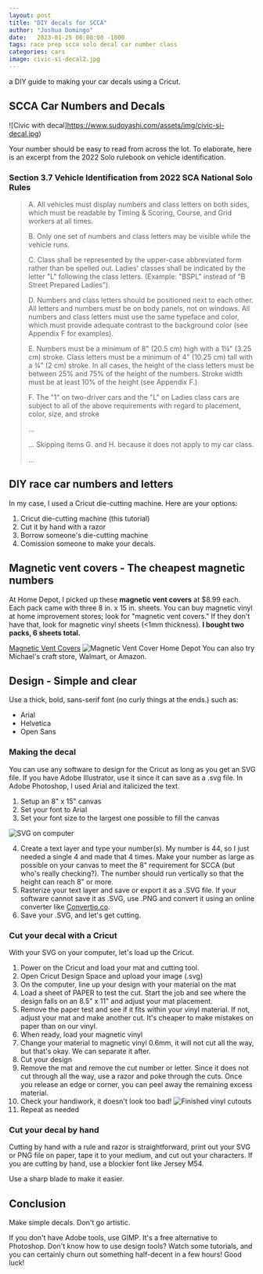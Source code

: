 ```yaml
---
layout: post
title: "DIY decals for SCCA"
author: "Joshua Domingo"
date:   2023-01-25 00:00:00 -1000
tags: race prep scca solo decal car number class  
categories: cars
image: civic-si-decal2.jpg
---
```


 a DIY guide to making your car decals using a Cricut.

## SCCA Car Numbers and Decals

![Civic with decal]https://www.sudoyashi.com/assets/img/civic-si-decal.jpg)

Your number should be easy to read from across the lot. To elaborate, here is an excerpt from the 2022 Solo rulebook on vehicle identification. 

### Section 3.7 Vehicle Identification from 2022 SCA National Solo Rules

> 
> A. All vehicles must display numbers and class letters on both sides, which must be readable by Timing & Scoring, Course, and Grid workers at all times. 
>
> B. Only one set of numbers and class letters may be visible while the vehicle runs. 
>
> C. Class shall be represented by the upper-case abbreviated form rather than be spelled out. Ladies' classes shall be indicated by the letter "L" following the class letters. (Example: "BSPL" instead of "B Street Prepared Ladies"). 
>
> D. Numbers and class letters should be positioned next to each other. All letters and numbers must be on body panels, not on windows. All numbers and class letters must use the same typeface and color, which must provide adequate contrast to the background color (see Appendix F for examples). 
>
> E. Numbers must be a minimum of 8" (20.5 cm) high with a 1¼" (3.25 cm) stroke. Class letters must be a minimum of 4" (10.25 cm) tall with a ¾" (2 cm) stroke. In all cases, the height of the class letters must be between 25% and 75% of the height of the numbers. Stroke width must be at least 10% of the height (see Appendix F.) 
>
> F. The "1" on two-driver cars and the "L" on Ladies class cars are subject to all of the above requirements with regard to placement, color, size, and stroke
>
> ...
>
> ... Skipping items G. and H. because it does not apply to my car class.
>
> ...

## DIY race car numbers and letters

In my case, I used a Cricut die-cutting machine. Here are your options:

1. Cricut die-cutting machine (this tutorial)
2. Cut it by hand with a razor
3. Borrow someone's die-cutting machine
4. Comission someone to make your decals.

## Magnetic vent covers - The cheapest magnetic numbers

At Home Depot, I picked up these **magnetic vent covers** at $8.99 each. Each pack came with three 8 in. x 15 in. sheets. You can buy magnetic vinyl at home improvement stores; look for "magnetic vent covers." If they don't have that, look for magnetic vinyl sheets (<1mm thickness). **I bought two packs, 6 sheets total.**

[Magnetic Vent Covers](https://www.homedepot.com/p/Frost-King-15-in-x-8-in-Magnetic-Grille-Covers-MC815/100345609)
![Magnetic Vent Cover Home Depot](https://images.thdstatic.com/productImages/21c0bfdc-25da-4486-9703-8f0020e3f940/svn/whites-frost-king-registers-grilles-mc815-c3_1000.jpg)
You can also try Michael's craft store, Walmart, or Amazon.

## Design - Simple and clear

Use a thick, bold, sans-serif font (no curly things at the ends.) such as:
- Arial
- Helvetica
- Open Sans

### Making the decal

You can use any software to design for the Cricut as long as you get an SVG file. If you have Adobe Illustrator, use it since it can save as a .svg file. In Adobe Photoshop, I used Arial and italicized the text.

1. Setup an 8" x 15" canvas
2. Set your font to Arial
3. Set your font size to the largest one possible to fill the canvas

![SVG on computer](https://www.sudoyashi.com/assets/img/SVGoncomputer.jpg)

4. Create a text layer and type your number(s). My number is 44, so I just needed a single 4 and made that 4 times. Make your number as large as possible on your canvas to meet the 8" requirement for SCCA (but who's really checking?). The number should run vertically so that the height can reach 8" or more.
5. Rasterize your text layer and save or export it as a .SVG file. If your software cannot save it as .SVG, use .PNG and convert it using an online converter like [Convertio.co](https://convertio.co/png-svg/).
6. Save your .SVG, and let's get cutting.

### Cut your decal with a Cricut

With your SVG on your computer, let's load up the Cricut.

1. Power on the Cricut and load your mat and cutting tool.
2. Open Cricut Design Space and upload your image (.svg)
3. On the computer, line up your design with your material on the mat
4. Load a sheet of PAPER to test the cut. Start the job and see where the design falls on an 8.5" x 11" and adjust your mat placement.
5. Remove the paper test and see if it fits within your vinyl material. If not, adjust your mat and make another cut. It's cheaper to make mistakes on paper than on our vinyl.
6. When ready, load your magnetic vinyl
7. Change your material to magnetic vinyl 0.6mm, it will not cut all the way, but that's okay. We can separate it after.
8. Cut your design
9. Remove the mat and remove the cut number or letter. Since it does not cut through all the way, use a razor and poke through the cuts. Once you release an edge or corner, you can peel away the remaining excess material.
10. Check your handiwork, it doesn't look too bad!
![Finished vinyl cutouts](https://www.sudoyashi.com/assets/img/finishedvinyldecals.jpg)
11. Repeat as needed

### Cut your decal by hand

Cutting by hand with a rule and razor is straightforward, print out your SVG or PNG file on paper, tape it to your medium, and cut out your characters. If you are cutting by hand, use a blockier font like Jersey M54. 

Use a sharp blade to make it easier.

## Conclusion

Make simple decals. Don't go artistic. 

If you don't have Adobe tools, use GIMP. It's a free alternative to Photoshop. Don't know how to use design tools? Watch some tutorials, and you can certainly churn out something half-decent in a few hours! Good luck! 